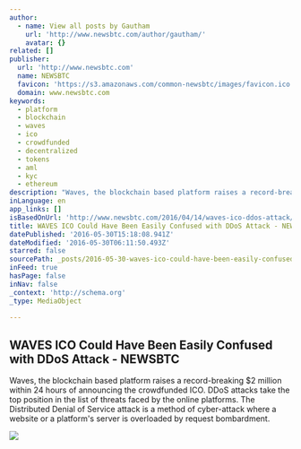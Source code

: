 ```yaml
---
author:
  - name: View all posts by Gautham
    url: 'http://www.newsbtc.com/author/gautham/'
    avatar: {}
related: []
publisher:
  url: 'http://www.newsbtc.com'
  name: NEWSBTC
  favicon: 'https://s3.amazonaws.com/common-newsbtc/images/favicon.ico'
  domain: www.newsbtc.com
keywords:
  - platform
  - blockchain
  - waves
  - ico
  - crowdfunded
  - decentralized
  - tokens
  - aml
  - kyc
  - ethereum
description: "Waves, the blockchain based platform raises a record-breaking $2 million within 24 hours of announcing the crowdfunded ICO. DDoS attacks take the top position in the list of threats faced by the online platforms. The Distributed Denial of Service attack is a method of cyber-attack where a website or a platform's server is overloaded by request bombardment."
inLanguage: en
app_links: []
isBasedOnUrl: 'http://www.newsbtc.com/2016/04/14/waves-ico-ddos-attack/'
title: WAVES ICO Could Have Been Easily Confused with DDoS Attack - NEWSBTC
datePublished: '2016-05-30T15:18:08.941Z'
dateModified: '2016-05-30T06:11:50.493Z'
starred: false
sourcePath: _posts/2016-05-30-waves-ico-could-have-been-easily-confused-with-ddos-attack-.md
inFeed: true
hasPage: false
inNav: false
_context: 'http://schema.org'
_type: MediaObject

---
```

<article style=""><h1>WAVES ICO Could Have Been Easily Confused with DDoS Attack - NEWSBTC</h1><p>Waves, the blockchain based platform raises a record-breaking $2 million within 24 hours of announcing the crowdfunded ICO. DDoS attacks take the top position in the list of threats faced by the online platforms. The Distributed Denial of Service attack is a method of cyber-attack where a website or a platform's server is overloaded by request bombardment.</p><img src="http://s3.amazonaws.com/main-newsbtc-images/2016/04/14191914/waves.png" /></article>